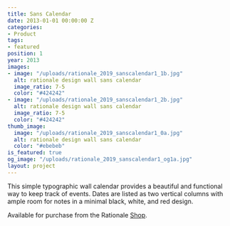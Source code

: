 ```yaml
---
title: Sans Calendar
date: 2013-01-01 00:00:00 Z
categories:
- Product
tags:
- featured
position: 1
year: 2013
images:
- image: "/uploads/rationale_2019_sanscalendar1_1b.jpg"
  alt: rationale design wall sans calendar
  image_ratio: 7-5
  color: "#424242"
- image: "/uploads/rationale_2019_sanscalendar1_2b.jpg"
  alt: rationale design wall sans calendar
  image_ratio: 7-5
  color: "#424242"
thumb_image:
  image: "/uploads/rationale_2019_sanscalendar1_0a.jpg"
  alt: rationale design wall sans calendar
  color: "#ebebeb"
is_featured: true
og_image: "/uploads/rationale_2019_sanscalendar1_og1a.jpg"
layout: project
---
```


This simple typographic wall calendar provides a beautiful and functional way to keep track of events. Dates are listed as two vertical columns with ample room for notes in a minimal black, white, and red design.

Available for purchase from the Rationale [Shop](https://rationale-design.com/shop/sans-wall-calendar/).

